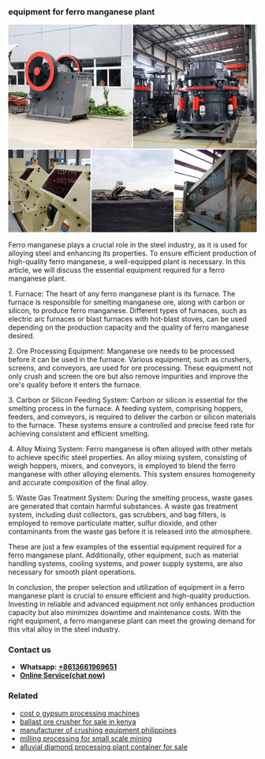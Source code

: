 <h3>equipment for ferro manganese plant</h3><img src='1704951712.jpg' alt=''><p>Ferro manganese plays a crucial role in the steel industry, as it is used for alloying steel and enhancing its properties. To ensure efficient production of high-quality ferro manganese, a well-equipped plant is necessary. In this article, we will discuss the essential equipment required for a ferro manganese plant.</p><p>1. Furnace: The heart of any ferro manganese plant is its furnace. The furnace is responsible for smelting manganese ore, along with carbon or silicon, to produce ferro manganese. Different types of furnaces, such as electric arc furnaces or blast furnaces with hot-blast stoves, can be used depending on the production capacity and the quality of ferro manganese desired.</p><p>2. Ore Processing Equipment: Manganese ore needs to be processed before it can be used in the furnace. Various equipment, such as crushers, screens, and conveyors, are used for ore processing. These equipment not only crush and screen the ore but also remove impurities and improve the ore's quality before it enters the furnace.</p><p>3. Carbon or Silicon Feeding System: Carbon or silicon is essential for the smelting process in the furnace. A feeding system, comprising hoppers, feeders, and conveyors, is required to deliver the carbon or silicon materials to the furnace. These systems ensure a controlled and precise feed rate for achieving consistent and efficient smelting.</p><p>4. Alloy Mixing System: Ferro manganese is often alloyed with other metals to achieve specific steel properties. An alloy mixing system, consisting of weigh hoppers, mixers, and conveyors, is employed to blend the ferro manganese with other alloying elements. This system ensures homogeneity and accurate composition of the final alloy.</p><p>5. Waste Gas Treatment System: During the smelting process, waste gases are generated that contain harmful substances. A waste gas treatment system, including dust collectors, gas scrubbers, and bag filters, is employed to remove particulate matter, sulfur dioxide, and other contaminants from the waste gas before it is released into the atmosphere.</p><p>These are just a few examples of the essential equipment required for a ferro manganese plant. Additionally, other equipment, such as material handling systems, cooling systems, and power supply systems, are also necessary for smooth plant operations.</p><p>In conclusion, the proper selection and utilization of equipment in a ferro manganese plant is crucial to ensure efficient and high-quality production. Investing in reliable and advanced equipment not only enhances production capacity but also minimizes downtime and maintenance costs. With the right equipment, a ferro manganese plant can meet the growing demand for this vital alloy in the steel industry.</p><h3>Contact us</h3><ul><li><strong>Whatsapp:&nbsp;<a href="https://wa.me/8613661969651">+8613661969651</a></strong></li><li><a href="https://swt.shibang-china.com/?git&amp;zhl&amp;equipment for ferro manganese plant"><strong>Online Service(chat now)</strong></a></li></ul><h3>Related</h3><ul><li><a href='cost o gypsum processing machines.md'>cost o gypsum processing machines</a></li><li><a href='ballast ore crusher for sale in kenya.md'>ballast ore crusher for sale in kenya</a></li><li><a href='manufacturer of crushing equipment philippines.md'>manufacturer of crushing equipment philippines</a></li><li><a href='milling processing for small scale mining.md'>milling processing for small scale mining</a></li><li><a href='alluvial diamond processing plant container for sale.md'>alluvial diamond processing plant container for sale</a></li></ul>